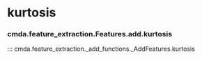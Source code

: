 # kurtosis

### cmda.feature_extraction.Features.add.kurtosis
::: cmda.feature_extraction._add_functions._AddFeatures.kurtosis